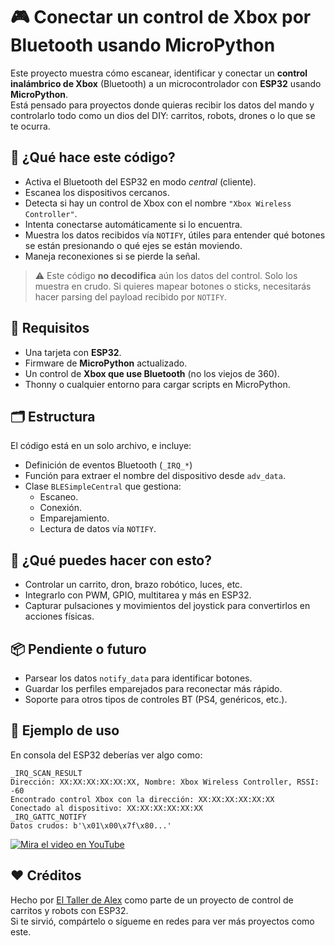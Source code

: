 # 🎮 Conectar un control de Xbox por Bluetooth usando MicroPython

Este proyecto muestra cómo escanear, identificar y conectar un **control inalámbrico de Xbox** (Bluetooth) a un microcontrolador con **ESP32** usando **MicroPython**.  
Está pensado para proyectos donde quieras recibir los datos del mando y controlarlo todo como un dios del DIY: carritos, robots, drones o lo que se te ocurra.  

## 🚀 ¿Qué hace este código?

- Activa el Bluetooth del ESP32 en modo *central* (cliente).
- Escanea los dispositivos cercanos.
- Detecta si hay un control de Xbox con el nombre `"Xbox Wireless Controller"`.
- Intenta conectarse automáticamente si lo encuentra.
- Muestra los datos recibidos vía `NOTIFY`, útiles para entender qué botones se están presionando o qué ejes se están moviendo.
- Maneja reconexiones si se pierde la señal.

> ⚠️ Este código **no decodifica** aún los datos del control. Solo los muestra en crudo. Si quieres mapear botones o sticks, necesitarás hacer parsing del payload recibido por `NOTIFY`.

## 🧠 Requisitos

- Una tarjeta con **ESP32**.
- Firmware de **MicroPython** actualizado.
- Un control de **Xbox que use Bluetooth** (no los viejos de 360).
- Thonny o cualquier entorno para cargar scripts en MicroPython.

## 🗂️ Estructura

El código está en un solo archivo, e incluye:

- Definición de eventos Bluetooth (`_IRQ_*`)
- Función para extraer el nombre del dispositivo desde `adv_data`.
- Clase `BLESimpleCentral` que gestiona:
  - Escaneo.
  - Conexión.
  - Emparejamiento.
  - Lectura de datos vía `NOTIFY`.

## 🧪 ¿Qué puedes hacer con esto?

- Controlar un carrito, dron, brazo robótico, luces, etc.
- Integrarlo con PWM, GPIO, multitarea y más en ESP32.
- Capturar pulsaciones y movimientos del joystick para convertirlos en acciones físicas.

## 📦 Pendiente o futuro

- Parsear los datos `notify_data` para identificar botones.
- Guardar los perfiles emparejados para reconectar más rápido.
- Soporte para otros tipos de controles BT (PS4, genéricos, etc.).

## 🤖 Ejemplo de uso

En consola del ESP32 deberías ver algo como:

```console
_IRQ_SCAN_RESULT
Dirección: XX:XX:XX:XX:XX:XX, Nombre: Xbox Wireless Controller, RSSI: -60
Encontrado control Xbox con la dirección: XX:XX:XX:XX:XX:XX
Conectado al dispositivo: XX:XX:XX:XX:XX:XX
_IRQ_GATTC_NOTIFY
Datos crudos: b'\x01\x00\x7f\x80...'
```

[![Mira el video en YouTube](https://img.youtube.com/vi/-hsCpYsESIU/0.jpg)](https://youtu.be/-hsCpYsESIU)

## ❤️ Créditos

Hecho por [El Taller de Alex](https://www.eltallerdealex.com.mx) como parte de un proyecto de control de carritos y robots con ESP32.  
Si te sirvió, compártelo o sígueme en redes para ver más proyectos como este.
